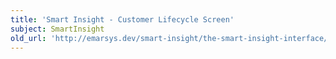 ```yaml
---
title: 'Smart Insight - Customer Lifecycle Screen'
subject: SmartInsight
old_url: 'http://emarsys.dev/smart-insight/the-smart-insight-interface/smart-insight-customer-lifecycle-screen/'
---
```


<here we document the CLC screen>